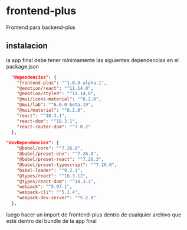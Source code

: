 # frontend-plus
Frontend para backend-plus

## instalacion

la app final debe tener mínimamente las siguientes dependencias en el package.json

```json
  "dependencies": {
    "frontend-plus": "^1.0.3-alpha.1",
    "@emotion/react": "^11.14.0",
    "@emotion/styled": "^11.14.0",
    "@mui/icons-material": "^6.2.0",
    "@mui/lab": "^6.0.0-beta.19",
    "@mui/material": "^6.2.0",
    "react": "^18.3.1",
    "react-dom": "^18.3.1",
    "react-router-dom": "^7.0.2"
  },

"devDependencies": {
    "@babel/core": "^7.26.0",
    "@babel/preset-env": "^7.26.0",
    "@babel/preset-react": "^7.26.3",
    "@babel/preset-typescript": "^7.26.0",
    "babel-loader": "^9.2.1",
    "@types/react": "^18.3.12",
    "@types/react-dom": "^18.3.1",
    "webpack": "^5.97.1",
    "webpack-cli": "^5.1.4",
    "webpack-dev-server": "^5.2.0"
  },
```

  luego hacer un import de frontend-plus dentro de cualquier archivo que esté dentro del bundle de la app final